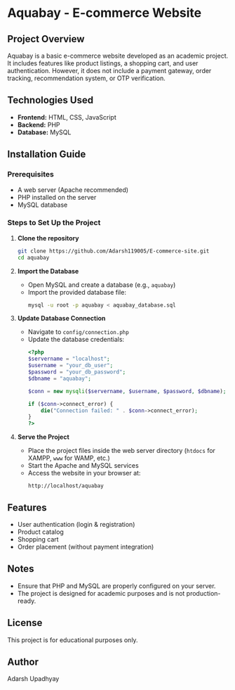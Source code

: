 # Aquabay - E-commerce Website

## Project Overview
Aquabay is a basic e-commerce website developed as an academic project. It includes features like product listings, a shopping cart, and user authentication. However, it does not include a payment gateway, order tracking, recommendation system, or OTP verification.

## Technologies Used
- **Frontend:** HTML, CSS, JavaScript
- **Backend:** PHP
- **Database:** MySQL

## Installation Guide
### Prerequisites
- A web server (Apache recommended)
- PHP installed on the server
- MySQL database

### Steps to Set Up the Project
1. **Clone the repository**
   ```sh
   git clone https://github.com/Adarsh119005/E-commerce-site.git
   cd aquabay
   ```

2. **Import the Database**
   - Open MySQL and create a database (e.g., `aquabay`)
   - Import the provided database file:
     ```sh
     mysql -u root -p aquabay < aquabay_database.sql
     ```

3. **Update Database Connection**
   - Navigate to `config/connection.php`
   - Update the database credentials:
     ```php
     <?php
     $servername = "localhost";
     $username = "your_db_user";
     $password = "your_db_password";
     $dbname = "aquabay";

     $conn = new mysqli($servername, $username, $password, $dbname);

     if ($conn->connect_error) {
         die("Connection failed: " . $conn->connect_error);
     }
     ?>
     ```

4. **Serve the Project**
   - Place the project files inside the web server directory (`htdocs` for XAMPP, `www` for WAMP, etc.)
   - Start the Apache and MySQL services
   - Access the website in your browser at:
     ```
     http://localhost/aquabay
     ```

## Features
- User authentication (login & registration)
- Product catalog
- Shopping cart
- Order placement (without payment integration)

## Notes
- Ensure that PHP and MySQL are properly configured on your server.
- The project is designed for academic purposes and is not production-ready.

## License
This project is for educational purposes only.

## Author
Adarsh Upadhyay

